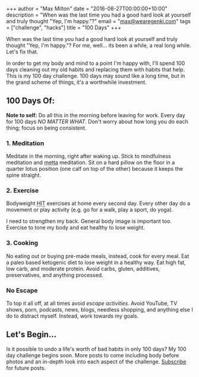 +++
author = "Max Milton"
date = "2016-08-27T00:00:00+10:00"
description = "When was the last time you had a good hard look at yourself and truly thought \"Yep, I'm happy.\"?"
email = "max@wearegenki.com"
tags = ["challenge", "hacks"]
title = "100 Days"
+++

When was the last time you had a good hard look at yourself and truly thought "Yep, I'm happy."? For me, well... its been a while, a real long while. Let's fix that.

<!--more-->

In order to get my body and mind to a point I'm happy with, I'll spend 100 days cleaning out my old habits and replacing them with habits that help. This is my 100 day challenge. 100 days may sound like a long time, but in the grand scheme of things, it's a worthwhile investment.

## 100 Days Of:

**Note to self:** Do all this in the morning before leaving for work. Every day for 100 days _NO MATTER WHAT_. Don't worry about how long you do each thing; focus on being consistent.

### 1. Meditation

Meditate in the morning, right after waking up. Stick to mindfulness meditation and <abbr title="loving kindness">metta</abbr> meditation. Sit on a hard pillow on the floor in a quarter lotus position (one calf on top of the other) because it keeps the spine straight.

### 2. Exercise

Bodyweight <abbr title="high intensity training">HIT</abbr> exercises at home every second day. Every other day do a movement or play activity (e.g. go for a walk, play a sport, do yoga).

I need to strengthen my back. General body image is important too. Exercise to tone my body and eat healthy to lose weight.

### 3. Cooking

No eating out or buying pre-made meals, instead, cook for every meal. Eat a paleo based ketogenic diet to lose weight in a healthy way. Eat high fat, low carb, and moderate protein. Avoid carbs, gluten, additives, preservatives, and anything processed.

### No Escape

To top it all off, at all times avoid _escape activities_. Avoid YouTube, TV shows, porn, podcasts, news, blogs, needless shopping, and anything else I do to distract myself. Instead, work towards my goals.

## Let's Begin...

Is it possible to undo a life's worth of bad habits in only 100 days? My 100 day challenge begins soon. More posts to come including body before photos and an in-depth look into each aspect of the challenge. [Subscribe](/) for future posts.
